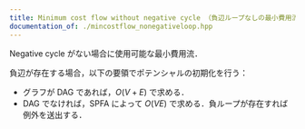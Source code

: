 ```yaml
---
title: Minimum cost flow without negative cycle （負辺ループなしの最小費用流）
documentation_of: ./mincostflow_nonegativeloop.hpp
---
```


Negative cycle がない場合に使用可能な最小費用流．

負辺が存在する場合，以下の要領でポテンシャルの初期化を行う：

- グラフが DAG であれば，$O(V + E)$ で求める．
- DAG でなければ，SPFA によって $O(VE)$ で求める．負ループが存在すれば例外を送出する．
